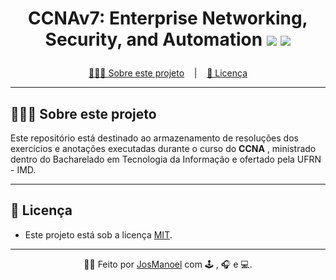 <h1 align = "center">
  CCNAv7: Enterprise Networking, Security, and Automation
    <img src="https://img.shields.io/github/last-commit/Arco-de-Treinamento/CCNA3-2024.1-BTI-UFRN">
    <img src="https://img.shields.io/github/license/Arco-de-Treinamento/CCNA3-2024.1-BTI-UFRN">
  </p>
</h1>

<p align ="center">
<a href= "#sobre-este-projeto">👨🏻‍💻 Sobre este projeto</a> &nbsp;&nbsp;&nbsp;|&nbsp;&nbsp;&nbsp;
<a href="#licenca">📝 Licença</a>
</p>

<hr>

<h2 id = "sobre-este-projeto">👨🏻‍💻 Sobre este projeto</h2>

Este repositório está destinado ao armazenamento de resoluções dos exercícios e anotações executadas durante o curso do **CCNA** , ministrado dentro do Bacharelado em Tecnologia da Informação e ofertado pela UFRN - IMD.
<hr>


<h2 id="licenca">📝 Licença</h2>

- Este projeto está sob a licença [MIT](https://github.com/Arco-de-Treinamento/CCNA3-2024.1-BTI-UFRN/blob/main/LICENSE).

<hr>

<div align = "center">
  
  👋🏾 Feito por [JosManoel](https://github.com/JosManoel) com 🕹️ , 🎧 e 💻.
</div> 
